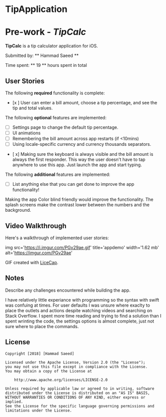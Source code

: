 # TipApplication
# Pre-work - *TipCalc*

**TipCalc** is a tip calculator application for iOS.

Submitted by: ** Hammad Saeed **

Time spent: ** 19 ** hours spent in total

## User Stories

The following **required** functionality is complete:

* [x ] User can enter a bill amount, choose a tip percentage, and see the tip and total values.

The following **optional** features are implemented:
* [ ] Settings page to change the default tip percentage.
* [ ] UI animations
* [ ] Remembering the bill amount across app restarts (if <10mins)
* [ ] Using locale-specific currency and currency thousands separators.
* [ x] Making sure the keyboard is always visible and the bill amount is always the first responder. 
This way the user doesn't have to tap anywhere to use this app. Just launch the app and start typing.

The following **additional** features are implemented:

- [ ] List anything else that you can get done to improve the app functionality!

Making the app Color blind friendly would improve the functionality. The splash screens make the contrast lower between 
the numbers and the background.

## Video Walkthrough 

Here's a walkthrough of implemented user stories:

img src='https://i.imgur.com/PGv29ae.gif' title='appdemo' width='1.62 mb' alt='https://imgur.com/PGv29ae' 

GIF created with [LiceCap](http://www.cockos.com/licecap/).

## Notes

Describe any challenges encountered while building the app.

I have relatively little experiance with programming so the syntax with swift was confuing at times. 
For user defaults I was unsure where exaclty to place the outlets and actions despite watching videos and 
searching on Stack Overflow. I spent more time reading and trying to find a solution than I spent wrinting
the code, the settings options is almost complete, just not sure where to place the commands.

## License

    Copyright [2018] [Hammad Saeed]

    Licensed under the Apache License, Version 2.0 (the "License");
    you may not use this file except in compliance with the License.
    You may obtain a copy of the License at

        http://www.apache.org/licenses/LICENSE-2.0

    Unless required by applicable law or agreed to in writing, software
    distributed under the License is distributed on an "AS IS" BASIS,
    WITHOUT WARRANTIES OR CONDITIONS OF ANY KIND, either express or implied.
    See the License for the specific language governing permissions and
    limitations under the License.
